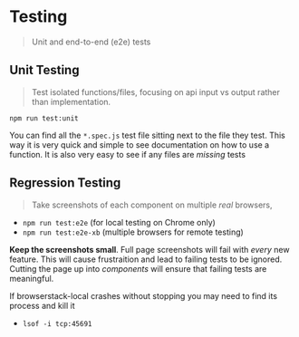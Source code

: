 # Testing

 > Unit and end-to-end (e2e) tests

## Unit Testing

 > Test isolated functions/files, focusing on api input vs output rather than implementation.

`npm run test:unit`

You can find all the `*.spec.js` test file sitting next to the file they test.
This way it is very quick and simple to see documentation on how to use a function.
It is also very easy to see if any files are _missing_ tests

## Regression Testing

 > Take screenshots of each component on multiple _real_ browsers,

 * `npm run test:e2e` (for local testing on Chrome only)
 * `npm run test:e2e-xb` (multiple browsers for remote testing)

**Keep the screenshots small**. Full page screenshots will fail with _every_ new feature.  This will cause frustraition and lead to failing tests to be ignored.  Cutting the page up into _components_ will ensure that failing tests are meaningful.

If browserstack-local crashes without stopping you may need to find its process and kill it
  * `lsof -i tcp:45691`
